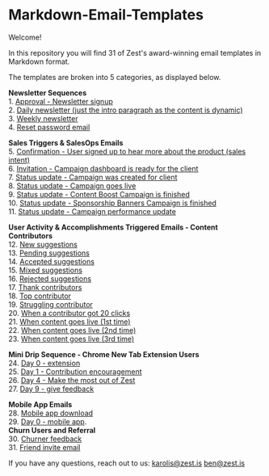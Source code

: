 # Markdown-Email-Templates

Welcome!

In this repository you will find 31 of Zest's award-winning email templates in Markdown format.

The templates are broken into 5 categories, as displayed below.


**Newsletter Sequences**     
1\. [Approval - Newsletter signup](https://github.com/zestis/Markdown-Email-Templates/blob/master/emails/Approval%20-%20Newsletter%20signup.md)  
2. [Daily newsletter (just the intro paragraph as the content is dynamic)](https://github.com/zestis/Markdown-Email-Templates/blob/master/emails/Daily%20newsletter.md)  
3. [Weekly newsletter](https://github.com/zestis/Markdown-Email-Templates/blob/master/emails/Weekly%20Newsletter.md)  
4. [Reset password email](https://github.com/zestis/Markdown-Email-Templates/blob/master/emails/Reset%20password%20email.md)  

**Sales Triggers & SalesOps Emails**  
5. [Confirmation - User signed up to hear more about the product (sales intent)](https://github.com/zestis/Markdown-Email-Templates/blob/master/emails/Confirmation%20-%20User%20signed%20up%20to%20hear%20more%20about%20the%20product.md)  
6. [Invitation - Campaign dashboard is ready for the client](https://github.com/zestis/Markdown-Email-Templates/blob/master/emails/Invitation%20-%20Campaign%20dashboard%20is%20ready%20for%20the%20client.md)  
7. [Status update - Campaign was created for client](https://github.com/zestis/Markdown-Email-Templates/blob/master/emails/Status%20update%20-%20Campaign%20was%20created%20for%20client.md)  
8. [Status update - Campaign goes live](https://github.com/zestis/Markdown-Email-Templates/blob/master/emails/Status%20update%20-%20Campaign%20goes%20live.md)  
9. [Status update - Content Boost Campaign is finished](https://github.com/zestis/Markdown-Email-Templates/blob/master/emails/Status%20update%20-%20Content%20Boost%20Campaign%20is%20finished.md)  
10. [Status update - Sponsorship Banners Campaign is finished](https://github.com/zestis/Markdown-Email-Templates/blob/master/emails/Status%20update%20-%20Sponsorship%20Banners%20Campaign%20is%20finished.md)     
11. [Status update - Campaign performance update](https://github.com/zestis/Markdown-Email-Templates/blob/master/emails/Status%20update%20-%20Campaign%20performance%20update.md)  

**User Activity & Accomplishments Triggered Emails - Content Contributors**   
12. [New suggestions](https://github.com/zestis/Markdown-Email-Templates/blob/master/emails/New%20Suggestions.md)  
13. [Pending suggestions](https://github.com/zestis/Markdown-Email-Templates/blob/master/emails/Pending%20Suggestions.md)   
14. [Accepted suggestions](https://github.com/zestis/Markdown-Email-Templates/blob/master/emails/Accepted%20Suggestions.md)  
15. [Mixed suggestions](https://github.com/zestis/Markdown-Email-Templates/blob/master/emails/Mixed%20Suggestions.md)   
16. [Rejected suggestions](https://github.com/zestis/Markdown-Email-Templates/blob/master/emails/Rejected%20Suggestions.md)  
17. [Thank contributors](https://github.com/zestis/Markdown-Email-Templates/blob/master/emails/Thank%20Contributors.md)  
18. [Top contributor](https://github.com/zestis/Markdown-Email-Templates/blob/master/emails/Top%20Contributor.md)  
19. [Struggling contributor](https://github.com/zestis/Markdown-Email-Templates/blob/master/emails/Struggling%20contributor.md)  
20. [When a contributor got 20 clicks](https://github.com/zestis/Markdown-Email-Templates/blob/master/emails/When%20a%20contributor%20got%2020%20clicks.md)    
21. [When content goes live (1st time)](https://github.com/zestis/Markdown-Email-Templates/blob/master/emails/When%20Content%20Goes%20Live%20-%20First%20Time.md)  
22. [When content goes live (2nd time)](https://github.com/zestis/Markdown-Email-Templates/blob/master/emails/When%20Content%20Goes%20Live%20-%20Third%20Time.md)  
23. [When content goes live (3rd time)](https://github.com/zestis/Markdown-Email-Templates/blob/master/emails/When%20Content%20Goes%20Live%20-%20Third%20Time.md)    

**Mini Drip Sequence - Chrome New Tab Extension Users**  
24. [Day 0 - extension](https://github.com/zestis/Markdown-Email-Templates/blob/master/emails/Day%200%20-%20Extension.md)  
25. [Day 1 - Contribution encouragement](https://github.com/zestis/Markdown-Email-Templates/blob/master/emails/Day%201%20-%20Contribution%20Encouragement.md)  
26. [Day 4 - Make the most out of Zest](https://github.com/zestis/Markdown-Email-Templates/blob/master/emails/Day%204%20-%20Make%20the%20most%20out%20of%20Zest.md)    
27. [Day 9 - give feedback](https://github.com/zestis/Markdown-Email-Templates/blob/master/emails/Day%209%20-%20give%20feedback.md)  

**Mobile App Emails**   
28. [Mobile app download](https://github.com/zestis/Markdown-Email-Templates/blob/master/emails/Mobile%20app%20download.md)  
29. [Day 0 - mobile app](https://github.com/zestis/Markdown-Email-Templates/blob/master/emails/Day%200%20-%20Mobile%20App.md).          
**Churn Users and Referral**  
30. [Churner feedback](https://github.com/zestis/Markdown-Email-Templates/blob/master/emails/Churner%20feedback.md)  
31. [Friend invite email](https://github.com/zestis/Markdown-Email-Templates/blob/master/emails/Friend%20invite%20email.md)  


If you have any questions, reach out to us:
karolis@zest.is
ben@zest.is

